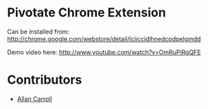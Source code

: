 # Pivotate Chrome Extension

Can be installed from:
http://chrome.google.com/webstore/detail/lciiccjdlhnedcpdpelgmdd

Demo video here:
http://www.youtube.com/watch?v=OmRuPiRgQFE

# Contributors
- [Allan Carroll](https://github.com/allanca)
